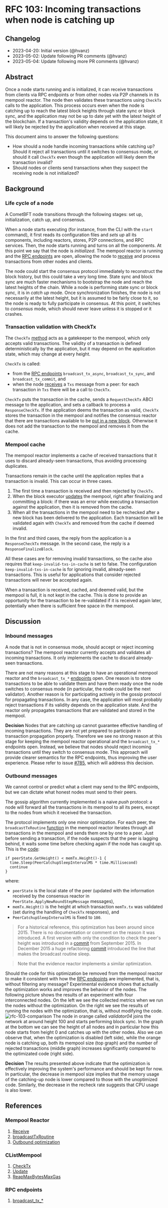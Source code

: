 # RFC 103: Incoming transactions when node is catching up

## Changelog

- 2023-04-20: Initial version (@hvanz)
- 2023-05-02: Update following PR comments (@hvanz)
- 2023-05-04: Update following more PR comments (@hvanz)

## Abstract

Once a node starts running and is initialized, it can receive transactions from
clients via RPC endpoints or from other nodes via P2P channels in its mempool
reactor. The node then validates these transactions using `CheckTx` calls to the
application. This process occurs even when the node is catching up to reach the
latest block heights through state sync or block sync, and the application may
not be up to date yet with the latest height of the blockchain. If a
transaction's validity depends on the application state, it will likely be
rejected by the application when received at this stage.

This document aims to answer the following questions:
- How should a node handle incoming transactions while catching up? Should it
  reject all transactions until it switches to consensus mode, or should it call
  `CheckTx` even though the application will likely deem the transaction
  invalid?
- Should nodes or clients send transactions when they suspect the receiving node
  is not initialized?

## Background

### Life cycle of a node

A CometBFT node transitions through the following stages: set up,
initialization, catch up, and consensus.

When a node starts executing (for instance, from the CLI with the `start`
command), it first reads its configuration files and *sets up* all its
components, including reactors, stores, P2P connections, and RPC services. Then,
the node starts running and turns on all the components. At this point we say
that the node is *initialized*. The mempool reactor is running and the [RPC
endpoints][rpc] are open, allowing the node to [receive][receive] and process
transactions from other nodes and clients.

The node could start the consensus protocol immediately to reconstruct the block
history, but this could take a very long time. State sync and block sync are much
faster mechanisms to bootstrap the node and reach the latest heights of the
chain. While a node is performing state sync or block sync, it is in *catch up*
mode. Once synchronization finishes, the node is not necessarily at the
latest height, but it is assumed to be fairly close to it, so the node is ready
to fully participate in consensus. At this point, it switches to *consensus*
mode, which should never leave unless it is stopped or it crashes.

### Transaction validation with CheckTx

The `CheckTx` [method][check-tx] acts as a gatekeeper to the mempool, which
only accepts valid transactions. The validity of a transaction is defined
deterministically by the application, but it may depend on the application
state, which may change at every height.

`CheckTx` is called:
- from the [RPC endpoints][rpc] `broadcast_tx_async`, `broadcast_tx_sync`, and
  `broadcast_tx_commit`, and
- when the node [receives][receive] a `Txs` message from a peer: for each
  transaction in `Txs` there will be a call to `CheckTx`.

`CheckTx` puts the transaction in the cache, sends a `RequestCheckTx` ABCI
message to the application, and sets a callback to process a `ResponseCheckTx`.
If the application deems the transaction as valid, `CheckTx` stores the
transaction in the mempool and notifies the consensus reactor that there are
transactions available to be [put in a new block][reap]. Otherwise it does not
add the transaction to the mempool and removes it from the cache.

### Mempool cache

The mempool reactor implements a cache of received transactions that it uses to
discard already-seen transactions, thus avoiding processing duplicates.

Transactions remain in the cache until the application replies that a
transaction is invalid. This can occur in three cases.
1. The first time a transaction is received and then rejected by `CheckTx`.
2. When the block executor [updates][update] the mempool, right after finalizing
   and committing a block: if there was an error while executing a transaction
   against the application, then it is removed from the cache.
3. When all the transactions in the mempool need to be rechecked after a new
   block has been delivered to the application. Each transaction will be
   validated again with `CheckTx` and removed from the cache if deemed invalid.

In the first and third cases, the reply from the application is a
`ResponseCheckTx` message. In the second case, the reply is a
`ResponseFinalizeBlock`.

All these cases are for removing invalid transactions, so the cache also
requires that `keep-invalid-txs-in-cache` is set to false. The configuration
`keep-invalid-txs-in-cache` is for ignoring invalid, already-seen transactions.
This is useful for applications that consider rejected transactions will never
be accepted again.

When a transaction is received, cached, and deemed valid, but the mempool is
full, it is not kept in the cache. This is done to provide an opportunity for
the transaction to be re-validated if it is received again later, potentially
when there is sufficient free space in the mempool.

## Discussion

### Inbound messages

A node that is not in consensus mode, should accept or reject incoming
transactions? The mempool reactor currently accepts and validates all incoming
transactions. It only implements the cache to discard already-seen transactions.

There are not many reasons at this stage to have an operational mempool reactor
and the `broadcast_tx_*` [endpoints][rpc] open. One reason is to store
transactions to be able to validate them and have them ready once the node
switches to consensus mode (in particular, the node could be the next
validator). Another reason is for participating actively in the gossip protocol
for propagating transactions. In any case, the application will most probably
reject transactions if its validity depends on the application state. And the
reactor only propagates transactions that are validated and stored in the
mempool.

__Decision__ Nodes that are catching up cannot guarantee effective handling of
incoming transactions. They are not yet prepared to participate in transaction
propagation properly. Therefore we see no strong reason at this stage for
keeping the mempool reactor operational and the `broadcast_tx_*` endpoints open.
Instead, we believe that nodes should reject incoming transactions until they
switch to consensus mode. This approach will provide clearer semantics for the
RPC endpoints, thus improving the user experience. Please refer to issue
[#785](https://github.com/depinnetwork/por-consensus/issues/785), which will address this
decision.

### Outbound messages

We cannot control or predict what a client may send to the RPC endpoints, but we
can dictate what honest nodes must send to their peers.

The gossip algorithm currently implemented is a naive *push* protocol: a node
will forward all the transactions in its mempool to all its peers, except to the
nodes from which it received the transaction.

The protocol implements only one minor optimization. For each peer, the
`broadcastTxRoutine` [function][broadcast] in the mempool reactor iterates
through all transactions in the mempool and sends them one by one to a peer.
Just before sending a transaction, if the node suspects that the peer is lagging
behind, it waits some time before checking again if the node has caught up. This
is the [code][optimization]:
```golang
if peerState.GetHeight() < memTx.Height()-1 {
  time.Sleep(PeerCatchupSleepIntervalMS * time.Millisecond)
  continue
}
```
where:
- `peerState` is the local state of the peer (updated with the information
  received by the consensus reactor in `PeerState.ApplyNewRoundStepMessage`
  messages),
- `memTx.Height()` is the height at which transaction `memTx.tx` was validated
  (set during the handling of `CheckTx` responses), and
- `PeerCatchupSleepIntervalMS` is fixed to `100`.

>For a historical reference, this optimization has been around since 2015. There
>is no documentation or comment on the reason it was introduced. A first version
>with only the condition to check the peer's height was introduced in a
>[commit](https://github.com/tendermint/tendermint/commit/12566f51af2bbdc73e3c79c603be0593d8cb1574)
>from September 2015. In December 2015 a huge refactoring
>[commit](https://github.com/CometBFT/cometbft/commit/ef43af19ab2af994afaf9fdb148df2918454d9c4)
>introduced the line that makes the broadcast routine sleep.

> Note that the evidence reactor implements a similar optimization.

Should the code for this optimization be removed from the mempool reactor to
make it consistent with how the [RPC endpoints][rpc] are implemented, that is,
without filtering any message? Experimental evidence shows that actually the
optimization works and improves the behavior of the nodes. The following picture
shows the results of an experiment with four interconnected nodes. On the left
we see the collected metrics when we run the nodes without the optimization. On
the right we see the results of running the nodes with the optimization, that
is, without modifying the code.
![rfc-103-comparison](images/rfc-103-optimization-comparison.png) The node in
orange called _validator04_ joins the network at around height 100 and starts
performing block sync. In the graph at the bottom we can see the height of all
nodes and in particular how this node starts from height 0 and catches up with
the other nodes. Also we can observe that, when the optimization is disabled
(left side), while the orange node is catching up, both its mempool size (top
graph) and the number of rejected transactions (middle graph) increases
significantly compared to the optimizated code (right side).

__Decision__ The results presented above indicate that the optimization is
effectively improving the system's performance and should be kept for now. In
particular, the decrease in mempool size implies that the memory usage of the
catching-up node is lower compared to those with the unoptimized code.
Similarly, the decrease in the recheck rate suggests that CPU usage is also
lower.

## References

### Mempool Reactor

1. [Receive][receive]
1. [broadcastTxRoutine][broadcast]
1. [Outbound optimization][optimization]

### CListMempool

1. [CheckTx][check-tx]
1. [Update][update]
1. [ReapMaxBytesMaxGas][reap]

### RPC endpoints

1. [broadcast_tx_*][rpc]


[receive]: https://github.com/CometBFT/cometbft/blob/23c37d65990aa8ef2cc5a442792f56eb87d4d1e9/mempool/reactor.go#L93
[broadcast]: https://github.com/CometBFT/cometbft/blob/23c37d65990aa8ef2cc5a442792f56eb87d4d1e9/mempool/reactor.go#L132
[optimization]: https://github.com/CometBFT/cometbft/blob/23c37d65990aa8ef2cc5a442792f56eb87d4d1e9/mempool/reactor.go#L171-L174
[check-tx]: https://github.com/depinnetwork/por-consensus/blob/23c37d65990aa8ef2cc5a442792f56eb87d4d1e9/mempool/clist_mempool.go#L202
[update]: https://github.com/depinnetwork/por-consensus/blob/23c37d65990aa8ef2cc5a442792f56eb87d4d1e9/mempool/clist_mempool.go#L577
[reap]: https://github.com/depinnetwork/por-consensus/blob/23c37d65990aa8ef2cc5a442792f56eb87d4d1e9/mempool/clist_mempool.go#L519
[rpc]: https://github.com/depinnetwork/por-consensus/blob/23c37d65990aa8ef2cc5a442792f56eb87d4d1e9/rpc/core/mempool.go#L22-L144
